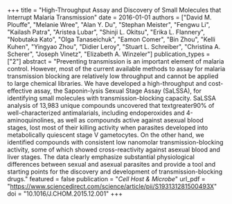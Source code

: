 +++
title = "High-Throughput Assay and Discovery of Small Molecules that Interrupt Malaria Transmission"
date = 2016-01-01
authors = ["David M. Plouffe", "Melanie Wree", "Alan Y. Du", "Stephan Meister", "Fengwu Li", "Kailash Patra", "Aristea Lubar", "Shinji L. Okitsu", "Erika L. Flannery", "Nobutaka Kato", "Olga Tanaseichuk", "Eamon Comer", "Bin Zhou", "Kelli Kuhen", "Yingyao Zhou", "Didier Leroy", "Stuart L. Schreiber", "Christina A. Scherer", "Joseph Vinetz", "Elizabeth A. Winzeler"]
publication_types = ["2"]
abstract = "Preventing transmission is an important element of malaria control. However, most of the current available methods to assay for malaria transmission blocking are relatively low throughput and cannot be applied to large chemical libraries. We have developed a high-throughput and cost-effective assay, the Saponin-lysis Sexual Stage Assay (SaLSSA), for identifying small molecules with transmission-blocking capacity. SaLSSA analysis of 13,983 unique compounds uncovered that textgreater90% of well-characterized antimalarials, including endoperoxides and 4-aminoquinolines, as well as compounds active against asexual blood stages, lost most of their killing activity when parasites developed into metabolically quiescent stage V gametocytes. On the other hand, we identified compounds with consistent low nanomolar transmission-blocking activity, some of which showed cross-reactivity against asexual blood and liver stages. The data clearly emphasize substantial physiological differences between sexual and asexual parasites and provide a tool and starting points for the discovery and development of transmission-blocking drugs."
featured = false
publication = "*Cell Host & Microbe*"
url_pdf = "https://www.sciencedirect.com/science/article/pii/S193131281500493X"
doi = "10.1016/J.CHOM.2015.12.001"
+++

